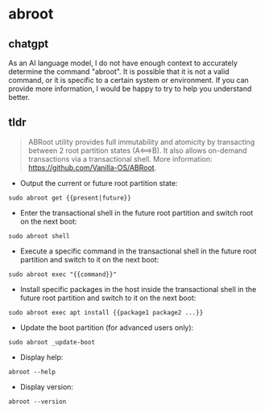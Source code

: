 # abroot 
## chatgpt 
As an AI language model, I do not have enough context to accurately determine the command "abroot". It is possible that it is not a valid command, or it is specific to a certain system or environment. If you can provide more information, I would be happy to try to help you understand better. 

## tldr 
 
> ABRoot utility provides full immutability and atomicity by transacting between 2 root partition states (A⟺B).
> It also allows on-demand transactions via a transactional shell.
> More information: <https://github.com/Vanilla-OS/ABRoot>.

- Output the current or future root partition state:

`sudo abroot get {{present|future}}`

- Enter the transactional shell in the future root partition and switch root on the next boot:

`sudo abroot shell`

- Execute a specific command in the transactional shell in the future root partition and switch to it on the next boot:

`sudo abroot exec "{{command}}"`

- Install specific packages in the host inside the transactional shell in the future root partition and switch to it on the next boot:

`sudo abroot exec apt install {{package1 package2 ...}}`

- Update the boot partition (for advanced users only):

`sudo abroot _update-boot`

- Display help:

`abroot --help`

- Display version:

`abroot --version`
